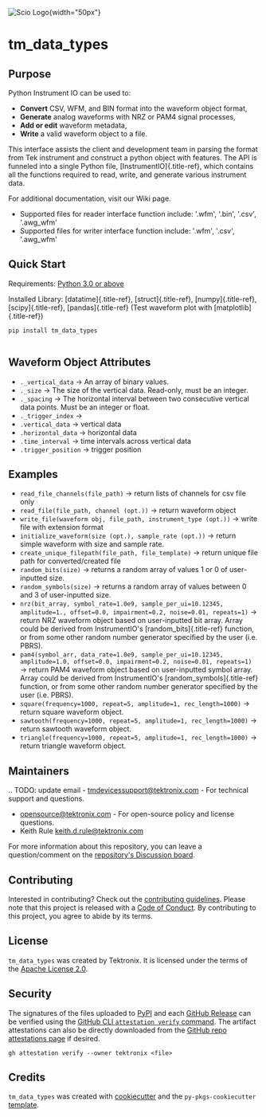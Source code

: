 ![Scio Logo](https://d347awuzx0kdse.cloudfront.net/vicomaus/content-image/Tek_Logo_RGB.png){width="50px"}

# tm_data_types

## Purpose

Python Instrument IO can be used to:

- **Convert** CSV, WFM, and BIN format into the waveform object format,
- **Generate** analog waveforms with NRZ or PAM4 signal processes,
- **Add or edit** waveform metadata,
- **Write** a valid waveform object to a file.

This interface assists the client and development team in parsing the format from Tek instrument and construct a
python object with features. The API is funneled into a single Python file, \[InstrumentIO\]{.title-ref}, which contains
all the functions required to read, write, and generate various instrument data.

For additional documentation, visit our Wiki page.

- Supported files for reader interface function include: '.wfm', '.bin', '.csv', '.awg_wfm'
- Supported files for writer interface function include: '.wfm', '.csv', '.awg_wfm'

## Quick Start

Requirements: [Python 3.0 or above](https://www.python.org/download/releases/3.0/)

Installed Library: \[datatime\]{.title-ref}, \[struct\]{.title-ref},
\[numpy\]{.title-ref}, \[scipy\]{.title-ref}, \[pandas\]{.title-ref} (Test waveform plot with \[matplotlib\]{.title-ref})

```bash
pip install tm_data_types
```

```python
```

## Waveform Object Attributes

- `._vertical_data` → An array of binary values.
- `._size` → The size of the vertical data. Read-only, must be an integer.
- `._spacing` → The horizontal interval between two consecutive vertical data points. Must be an integer or float.
- `._trigger_index` →
- `.vertical_data` → vertical data
- `.horizontal_data` → horizontal data
- `.time_interval` → time intervals across vertical data
- `.trigger_position` → trigger position

## Examples

- `read_file_channels(file_path)` → return lists of channels for csv file only
- `read_file(file_path, channel (opt.))` → return waveform object
- `write_file(waveform obj, file_path, instrument_type (opt.))` → write file with extension format
- `initialize_waveform(size (opt.), sample_rate (opt.))` → return simple waveform with size and sample rate.
- `create_unique_filepath(file_path, file_template)` → return unique file path for converted/created file
- `random_bits(size)` → returns a random array of values 1 or 0 of user-inputted size.
- `random_symbols(size)` → returns a random array of values between 0 and 3 of user-inputted size.
- `nrz(bit_array, symbol_rate=1.0e9, sample_per_ui=10.12345, amplitude=1., offset=0.0, impairment=0.2, noise=0.01, repeats=1)`
    → return NRZ waveform object based on user-inputted bit array. Array could be derived from InstrumentIO's \[random_bits\]{.title-ref} function, or from some other random number generator specified by the user (i.e. PBRS).
- `pam4(symbol_arr, data_rate=1.0e9, sample_per_ui=10.12345, amplitude=1.0, offset=0.0, impairment=0.2, noise=0.01, repeats=1)`
    → return PAM4 waveform object based on user-inputted symbol array. Array could be derived from InstrumentIO's \[random_symbols\]{.title-ref} function, or from some other random number generator specified by the user (i.e. PBRS).
- `square(frequency=1000, repeat=5, amplitude=1, rec_length=1000)` → return square waveform object.
- `sawtooth(frequency=1000, repeat=5, amplitude=1, rec_length=1000)` → return sawtooth waveform object.
- `triangle(frequency=1000, repeat=5, amplitude=1, rec_length=1000)` → return triangle waveform object.

## Maintainers

.. TODO: update email -  tmdevicessupport@tektronix.com - For technical support and questions.

- <opensource@tektronix.com> - For open-source policy and license questions.
- Keith Rule <keith.d.rule@tektronix.com>

For more information about this repository, you can leave a question/comment on the [repository's Discussion board](https://github.com/tektronix/PythonInstrumentIO/discussions).

## Contributing

Interested in contributing? Check out the [contributing guidelines](https://github.com/tektronix/tm_data_types/blob/main/CONTRIBUTING.md). Please
note that this project is released with a [Code of Conduct](https://github.com/tektronix/tm_data_types/blob/main/CODE_OF_CONDUCT.md). By
contributing to this project, you agree to abide by its terms.

## License

`tm_data_types` was created by Tektronix. It is licensed under the terms of
the [Apache License 2.0](https://github.com/tektronix/tm_data_types/blob/main/LICENSE.md).

## Security

The signatures of the files uploaded to [PyPI](https://pypi.org/project/tm_data_types/) and each
[GitHub Release](https://github.com/tektronix/tm_data_types/releases) can be verified using
the [GitHub CLI `attestation verify` command](https://cli.github.com/manual/gh_attestation_verify).
The artifact attestations can also be directly downloaded from the
[GitHub repo attestations page](https://github.com/tektronix/tm_data_types/attestations) if desired.

```shell
gh attestation verify --owner tektronix <file>
```

## Credits

`tm_data_types` was created with
[cookiecutter](https://cookiecutter.readthedocs.io/en/latest/README.html)
and the `py-pkgs-cookiecutter`
[template](https://py-pkgs-cookiecutter.readthedocs.io/en/latest/).
